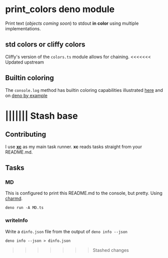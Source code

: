 # print_colors deno module

Print text (_objects coming soon_) to stdout **in color** using multiple implementations.

## std colors or cliffy colors

Cliffy's version of the `colors.ts` module allows for chaining.
<<<<<<< Updated upstream

## Builtin coloring

The `console.log` method has builtin coloring capabilities illustrated [here](https://developer.mozilla.org/en-US/docs/Web/API/console#using_string_substitutions) and on [deno by example][dbn]

[dbn]: https://github.com/denoland/denobyexample
||||||| Stash base
=======

## Contributing

I use [**xc**](https://xcfile.dev) as my main task runner.  **xc** reads tasks straight from
your README.md.

## Tasks

### MD

This is configured to print this README.md to the console, but pretty.
Using [charmd](https://deno.land/x/charmd).

```
deno run -A MD.ts
```

### writeInfo

Write a `dinfo.json` file from the output of `deno info --json`

```
deno info --json > dinfo.json
```
>>>>>>> Stashed changes
